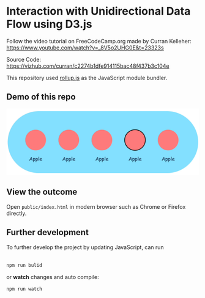 # Interaction with Unidirectional Data Flow using D3.js
Follow the video tutorial on FreeCodeCamp.org made by Curran Kelleher: https://www.youtube.com/watch?v=_8V5o2UHG0E&t=23323s

Source Code: https://vizhub.com/curran/c2274b1dfe914115bac48f437b3c104e 

This repository used [rollup.js](https://rollupjs.org/) as the JavaScript module bundler. 

## Demo of this repo 
![Practice screen capture](public/click-interaction.gif)

## View the outcome
Open `public/index.html` in modern browser such as Chrome or Firefox directly. 

## Further development
To further develop the project by updating JavaScript, can run

```javascript

npm run bulid

```

or **watch** changes and auto compile:
```javascript
npm run watch
```